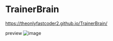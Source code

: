 # TrainerBrain
https://theonlyfastcoder2.github.io/TrainerBrain/

preview 
![image](https://user-images.githubusercontent.com/60759188/210115599-a0380659-f8a9-4296-a3a6-527d0edfb783.png)
